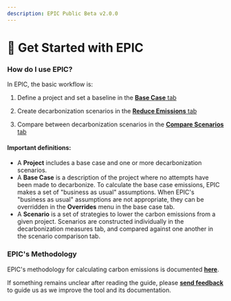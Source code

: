 ```yaml
---
description: EPIC Public Beta v2.0.0
---
```


# 📍 Get Started with EPIC

### How do I use EPIC?

In EPIC, the basic workflow is:

1. Define a project and set a baseline in the <a href="https://www.epic-docs.dev/epic-web-application/guide/base-case" target="_blank" rel="noopener nofollow noreferrer">**Base Case** tab</a>

2. Create decarbonization scenarios in the <a href="https://www.epic-docs.dev/epic-web-application/guide/carbon-reduction-measures" target="_blank" rel="noopener nofollow noreferrer">**Reduce Emissions** tab</a>

3. Compare between decarbonization scenarios in the <a href="https://www.epic-docs.dev/epic-web-application/guide/compare-scenarios" target="_blank" rel="noopener nofollow noreferrer">**Compare Scenarios** tab</a>


#### Important definitions:

* A **Project** includes a base case and one or more decarbonization scenarios.
* A **Base Case** is a description of the project where no attempts have been made to decarbonize. To calculate the base case emissions, EPIC makes a set of "business as usual" assumptions. When EPIC's "business as usual" assumptions are not appropriate, they can be overridden in the **Overrides** menu in the base case tab.&#x20;
* A **Scenario** is a set of strategies to lower the carbon emissions from a given project. Scenarios are constructed individually in the decarbonization measures tab, and compared against one another in the scenario comparison tab.

### EPIC's Methodology

EPIC's methodology for calculating carbon emissions is documented <a href="https://www.epic-docs.dev/epic-data-model/methodology" target="_blank" rel="noopener nofollow noreferrer">**here**</a>.

If something remains unclear after reading the guide, please <a href="https://forms.gle/2Hy6SEdkEJj4WMVr6" target="_blank" rel="noopener nofollow noreferrer">**send feedback**</a> to guide us as we improve the tool and its documentation.
